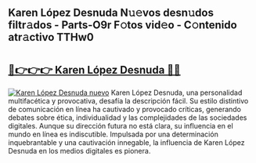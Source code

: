 ## Karen López Desnuda N𝚞𝚎vos desn𝚞dos filtr𝚊dos - Parts-O9r F𝚘tos vid𝚎o - C𝚘ntenido atr𝚊ctivo TTHw0

# <h2><a href="http://mb1721.tromn.icu/?c=Karen+L%c3%b3pez+Desnuda">🔗👉👉👉 Karen López Desnuda 🔗🔗</a></h2>

[![Karen López Desnuda nuevo](https://i.imgur.com/pEAQMta.gif)](http://mb1721.tromn.icu/?c=Karen+L%c3%b3pez+Desnuda)
Karen López Desnuda, una personalidad multifacética y provocativa, desafía la descripción fácil. Su estilo distintivo de comunicación en línea ha cautivado y provocado críticas, generando debates sobre ética, individualidad y las complejidades de las sociedades digitales. Aunque su dirección futura no está clara, su influencia en el mundo en línea es indiscutible. Impulsada por una determinación inquebrantable y una cautivación innegable, la influencia de Karen López Desnuda en los medios digitales es pionera.
